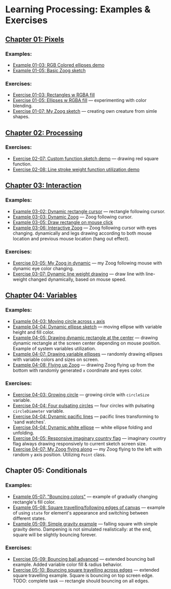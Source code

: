 # Learning Processing: Examples & Exercises
## [Chapter 01: Pixels](https://github.com/forest-shadow/processing_sketchbook/tree/main/chapter01-pixels)
### Examples:
* [Example 01-03: RGB Colored ellipses demo](https://github.com/forest-shadow/processing_sketchbook/blob/main/chapter01-pixels/example01_03_rgb_color_sketch/example01_03_rgb_color_sketch.pde)
* [Example 01-05: Basic Zoog sketch](https://github.com/forest-shadow/processing_sketchbook/blob/main/chapter01-pixels/example01_05_zoog_sketch/example01_05_zoog_sketch.pde)
### Exercises:
* [Exercise 01-03: Rectangles w RGBA fill](https://github.com/forest-shadow/processing_sketchbook/blob/main/chapter01-pixels/exercise01_03_rects_with_fills_sketch/exercise01_03_rects_with_fills_sketch.pde)
* [Exercise 01-05: Ellipses w RGBA fill](https://github.com/forest-shadow/processing_sketchbook/blob/main/chapter01-pixels/exercise01_05_rgb_colors_part2_sketch/exercise01_05_rgb_colors_part2_sketch.pde) — experimenting with color blending.
* [Exercise 01-07: My Zoog sketch](https://github.com/forest-shadow/processing_sketchbook/blob/main/chapter01-pixels/exercise01_07_my_zoog_sketch/exercise01_07_my_zoog_sketch.pde) — creating own creature from simle shapes.


## [Chapter 02: Processing](https://github.com/forest-shadow/processing_sketchbook/tree/main/chapter02-processing)
### Exercises:
* [Exercise 02-07: Custom function sketch demo](https://github.com/forest-shadow/processing_sketchbook/blob/main/chapter02-processing/exercise02_07_custom_function_demo_sketch/exercise02_07_custom_function_demo_sketch.pde) — drawing red square function.
* [Exercise 02-08: Line stroke weight function utilization demo](https://github.com/forest-shadow/processing_sketchbook/blob/main/chapter02-processing/exercise02_08_strokeWeight_demo_sketch/exercise02_08_strokeWeight_demo_sketch.pde)

## [Chapter 03: Interaction](https://github.com/forest-shadow/processing_sketchbook/tree/main/chapter03-interaction)
### Examples:
* [Example 03-02: Dynamic rectangle cursor](https://github.com/forest-shadow/processing_sketchbook/blob/main/chapter03-interaction/example03_02_rect_cursor_dynamic_sketch/example03_02_rect_cursor_dynamic_sketch.pde) — rectangle following cursor.
* [Example 03-03: Dynamic Zoog](https://github.com/forest-shadow/processing_sketchbook/blob/main/chapter03-interaction/example03_03_dynamic_zoog_sketch/example03_03_dynamic_zoog_sketch.pde) — Zoog following cursor.
* [Example 03-05: Draw rectangle on mouse click](https://github.com/forest-shadow/processing_sketchbook/blob/main/chapter03-interaction/example03_05_draw_rect_on_click_sketch/example03_05_draw_rect_on_click_sketch.pde)
* [Example 03-06: Interactive Zoog](https://github.com/forest-shadow/processing_sketchbook/blob/main/chapter03-interaction/example03_06_interactive_zoog_sketch/example03_06_interactive_zoog_sketch.pde) — Zoog following cursor with eyes changing. dynamically and legs drawing according to both mouse location and previous mouse location (hang out effect).
### Exercises:
* [Exercise 03-05: My Zoog in dynamic](https://github.com/forest-shadow/processing_sketchbook/blob/main/chapter03-interaction/exercise03_05_my_zoog_dynamic_sketch/exercise03_05_my_zoog_dynamic_sketch.pde) — my Zoog following mouse with dynamic eye color changing.
* [Exercise 03-07: Dynamic line weight drawing](https://github.com/forest-shadow/processing_sketchbook/blob/main/chapter03-interaction/exercise03_07_dynamic_line_weight_draw_sketch/exercise3_7_dynamic_line_weight_draw_sketch.pde) — draw line with line-weight changed dynamically, based on mouse speed.

## [Chapter 04: Variables](https://github.com/forest-shadow/processing_sketchbook/tree/main/chapter04-variables)
### Examples:
* [Example 04-03: Moving circle across `x` axis](https://github.com/forest-shadow/processing_sketchbook/blob/main/chapter04-variables/example04_03_circle_w_variable_x_coordinate_sketch/example04_03_circle_w_variable_x_coordinate_sketch.pde)
* [Example 04-04: Dynamic ellipse sketch](https://github.com/forest-shadow/processing_sketchbook/blob/main/chapter04-variables/example04_04_varying_dynamic_ellipse_sketch/example04_04_varying_dynamic_ellipse_sketch.pde) — moving ellipse with variable height and fill color.
* [Example 04-05: Drawing dynamic rectangle at the center](https://github.com/forest-shadow/processing_sketchbook/blob/main/chapter04-variables/example04_05_using_system_variables_sketch/example04_05_using_system_variables_sketch.pde) — drawing dynamic rectangle at the screen center depending on mouse position. Example of system variables utilization.
* [Example 04-07: Drawing variable ellipses](https://github.com/forest-shadow/processing_sketchbook/blob/main/chapter04-variables/example04_07_random_value_variables_ellipse_sketch/example04_07_random_value_variables_ellipse_sketch.pde) — randomly drawing ellipses with variable colors and sizes on screen.
* [Example 04-08: Flying up Zoog](https://github.com/forest-shadow/processing_sketchbook/blob/main/chapter04-variables/example04_08_random_variable_zoog_sketch/example04_08_random_variable_zoog_sketch.pde) — drawing Zoog flying up from the bottom with randomly generated `x` coordinate and eyes color.
### Exercises:
* [Exercise 04-03: Growing circle](https://github.com/forest-shadow/processing_sketchbook/blob/main/chapter04-variables/exercise04_03_growing_circle_w_circleSize_variation_sketch/exercise04_03_growing_circle_w_circleSize_variation_sketch.pde) — growing circle with `circleSize` variable.
* [Exercise 04-04: Four pulsating circles](https://github.com/forest-shadow/processing_sketchbook/blob/main/chapter04-variables/example04_04_varying_dynamic_ellipse_sketch/example04_04_varying_dynamic_ellipse_sketch.pde) — four circles with pulsating `circleDiameter` variable.
* [Exercise 04-04: Dynamic pacific lines](https://github.com/forest-shadow/processing_sketchbook/blob/main/chapter04-variables/exercise04_04_pacific_lines_sketch/exercise04_04_pacific_lines_sketch.pde) — pacific lines transforming to 'sand watches'.
* [Exercise 04-04: Dynamic white ellipse](https://github.com/forest-shadow/processing_sketchbook/blob/main/chapter04-variables/exercise04_04_white_round_dynamic_sketch/exercise04_04_white_round_dynamic_sketch.pde) — white ellipse folding and unfolding.
* [Exercise 04-05: Responsive imaginary country flag](https://github.com/forest-shadow/processing_sketchbook/blob/main/chapter04-variables/exercise04_05_variable_screen_size_flag_sketch/exercise04_05_variable_screen_size_flag_sketch.pde) — imaginary country flag always drawing responsively to current sketch screen size.
* [Exercise 04-07: My Zoog flying along](https://github.com/forest-shadow/processing_sketchbook/blob/main/chapter04-variables/exercise04_07_my_zoog_flying_along_sketch/exercise04_07_my_zoog_flying_along_sketch.pde) — my Zoog flying to the left with random `y` axis position. Utilizing `Point` class.

## Chapter 05: Conditionals
### Examples:
* [Example 05-07: "Bouncing colors"]() — example of gradually changing rectangle's fill color.
* [Example 05-08: Square travelling/following edges of canvas]() — example of using `state` for element's appearance and switching between different states.
* [Example 05-09: Simple gravity example]() — falling square with simple gravity demo. Dampening is not simulated realistically: at the end, square will be slightly bouncing forever.  
### Exercises:
* [Exercise 05-09: Bouncing ball advanced]() — extended bouncing ball example. Added variable color fill & radius behavior.
* [Exercise 05-10: Bouncing square travelling across edges]() — extended square travelling example. Square is bouncing on top screen edge. TODO: complete task — rectangle should bouncing on all edges.